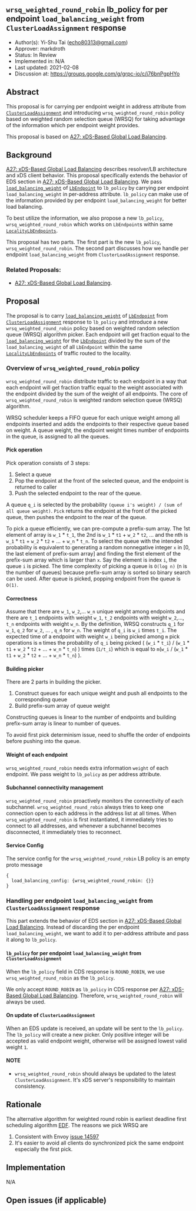 `wrsq_weighted_round_robin` lb_policy for per endpoint `load_balancing_weight` from `ClusterLoadAssignment` response
----
* Author(s): Yi-Shu Tai (echo80313@gmail.com)
* Approver: markdroth
* Status: In Review
* Implemented in: N/A
* Last updated: 2021-02-08
* Discussion at: https://groups.google.com/g/grpc-io/c/j76bnPgpHYo

## Abstract
This proposal is for carrying per endpoint weight in address attribute from [`ClusterLoadAssignment`](https://github.com/envoyproxy/envoy/blob/2dcf20f4baf5de71ba1d8afbd76b0681613e13f2/api/envoy/config/endpoint/v3/endpoint.proto#L34) and introducing `wrsq_weighted_round_robin` policy based on weighted random selection queue (WRSQ) for taking advantage of the information which per endpoint weight provides.

This proposal is based on [A27: xDS-Based Global Load Balancing](https://github.com/grpc/proposal/blob/master/A27-xds-global-load-balancing.md).

## Background
[A27: xDS-Based Global Load Balancing](https://github.com/grpc/proposal/blob/master/A27-xds-global-load-balancing.md) describes resolver/LB architecture and xDS client behavior. This proposal specifically extends the behavior of EDS section in [A27: xDS-Based Global Load Balancing](https://github.com/grpc/proposal/blob/master/A27-xds-global-load-balancing.md). We pass [`load_balancing_weight`](https://github.com/envoyproxy/envoy/blob/2dcf20f4baf5de71ba1d8afbd76b0681613e13f2/api/envoy/config/endpoint/v3/endpoint_components.proto#L108) of [`LbEndpoint`](https://github.com/envoyproxy/envoy/blob/2dcf20f4baf5de71ba1d8afbd76b0681613e13f2/api/envoy/config/endpoint/v3/endpoint_components.proto#L76) to `lb_policy` by carrying per endpoint `load_balancing_weight` in per-address attribute. `lb_policy` can make use of the information provided by per endpoint `load_balancing_weight` for better load balancing.

To best utilize the information, we also propose a new `lb_policy`, `wrsq_weighted_round_robin` which works on `LbEndpoint`s within same [`LocalityLbEndpoints`](https://github.com/envoyproxy/envoy/blob/2dcf20f4baf5de71ba1d8afbd76b0681613e13f2/api/envoy/config/endpoint/v3/endpoint_components.proto#L116).

This proposal has two parts. The first part is the new `lb_policy`, `wrsq_weighted_round_robin`. The second part discusses how we handle per endpoint `load_balancing_weight` from `ClusterLoadAssignment` response.

### Related Proposals:
* [A27: xDS-Based Global Load Balancing](https://github.com/grpc/proposal/blob/master/A27-xds-global-load-balancing.md).

## Proposal
The proposal is to carry [`load_balancing_weight`](https://github.com/envoyproxy/envoy/blob/2dcf20f4baf5de71ba1d8afbd76b0681613e13f2/api/envoy/config/endpoint/v3/endpoint_components.proto#L108) of [`LbEndpoint`](https://github.com/envoyproxy/envoy/blob/2dcf20f4baf5de71ba1d8afbd76b0681613e13f2/api/envoy/config/endpoint/v3/endpoint_components.proto#L76) from [`ClusterLoadAssignment`](https://github.com/envoyproxy/envoy/blob/2dcf20f4baf5de71ba1d8afbd76b0681613e13f2/api/envoy/config/endpoint/v3/endpoint.proto#L34) response to `lb_policy` and introduce a new `wrsq_weighted_round_robin` policy based on weighted random selection queue (WRSQ) algorithm picker. Each endpoint will get fraction equal to the [`load_balancing_weight`](https://github.com/envoyproxy/envoy/blob/2dcf20f4baf5de71ba1d8afbd76b0681613e13f2/api/envoy/config/endpoint/v3/endpoint_components.proto#L108) for the [`LbEndpoint`](https://github.com/envoyproxy/envoy/blob/2dcf20f4baf5de71ba1d8afbd76b0681613e13f2/api/envoy/config/endpoint/v3/endpoint_components.proto#L76) divided by the sum of the `load_balancing_weight` of all `LbEndpoint` within the same [`LocalityLbEndpoints`](https://github.com/envoyproxy/envoy/blob/2dcf20f4baf5de71ba1d8afbd76b0681613e13f2/api/envoy/config/endpoint/v3/endpoint_components.proto#L116) of traffic routed to the locality.

### Overview of `wrsq_weighted_round_robin` policy
`wrsq_weighted_round_robin` distribute traffic to each endpoint in a way that each endpoint will get fraction traffic equal to the weight associated with the endpoint divided by the sum of the weight of all endpoints. The core of `wrsq_weighted_round_robin` is weighted random selection queue (WRSQ) algorithm.

WRSQ scheduler keeps a FIFO queue for each unique weight among all endpoints inserted and adds the endpoints to their respective queue based on weight. A queue weight, the endpoint weight times number of endpoints in the queue, is assigned to all the queues.

#### Pick operation
Pick operation consists of 3 steps:
1. Select a queue
2. Pop the endpoint at the front of the selected queue, and the endpoint is returned to caller
3. Push the selected endpoint to the rear of the queue.

A queue `q_i` is selected by the probability `(queue i's weight) / (sum of all queue weight)`. `Pick` returns the endpoint at the front of the picked queue, then pushes the endpoint to the rear of the queue.

To pick a queue efficiently, we can pre-compute a prefix-sum array. The 1st element of array is `w_1` * `t_1`, the 2nd is `w_1` * `t1` + `w_2` * `t2`, ... and the nth is `w_1` * `t1` + `w_2` * `t2` + ... + `w_n` * `t_n`. To select the queue with the intended probability is equivalent to generating a random nonnegative integer `x` in [0, the last element of prefix-sum array] and finding the first element of the prefix-sum array which is larger than `x`. Say the element is index `i`, the queue `i` is picked. The time complexity of picking a queue is `O(log n)` (n is the number of queues) because prefix-sum array is sorted so binary search can be used. After queue is picked, popping endpoint from the queue is `O(1)`.

#### Correctness
Assume that there are `w_1`, `w_2`,... `w_n` unique weight among endpoints and there are `t_1` endpoints with weight `w_1`, `t_2` endpoints with weight `w_2`,..., `t_n` endpoints with weight `w_n`. By the definition, WRSQ constructs `q_1` for `w_1`, `q_2` for `w_2`, ... , `q_n` for `w_n`. The weight of `q_i` is `w_i` times `t_i`. The expected time of a endpoint with weight `w_i` being picked among `m` pick operations is `m` times the probability of `q_i` being picked ( (`w_i` * `t_i`) / (`w_1` * `t1` + `w_2` * `t2` + ... + `w_n` * `t_n`) ) times (`1/t_i`) which is equal to `m`(`w_i` / (`w_1` * `t1` + `w_2` * `t2` + ... + `w_n` * `t_n`) ).

#### Building picker
There are 2 parts in building the picker.
1. Construct queues for each unique weight and push all endpoints to the corresponding queue 
2. Build prefix-sum array of queue weight

Constructing queues is linear to the number of endpoints and building prefix-sum array is linear to number of queues.

To avoid first pick determinism issue, need to shuffle the order of endpoints before pushing into the queue.

#### Weight of each endpoint
`wrsq_weighted_round_robin` needs extra information `weight` of each endpoint. We pass weight to `lb_policy` as per address attribute.


#### Subchannel connectivity management
`wrsq_weighted_round_robin` proactively monitors the connectivity of each subchannel. `wrsq_weighted_round_robin` always tries to keep one connection open to each address in the address list at all times. When `wrsq_weighted_round_robin` is first instantiated, it immediately tries to connect to all addresses, and whenever a subchannel becomes disconnected, it immediately tries to reconnect.

#### Service Config
The service config for the `wrsq_weighted_round_robin` LB policy is an empty proto message
```
{
  load_balancing_config: {wrsq_weighted_round_robin: {}}
}
```

### Handling per endpoint `load_balancing_weight` from `ClusterLoadAssignment` response
This part extends the behavior of EDS section in [A27: xDS-Based Global Load Balancing](https://github.com/grpc/proposal/blob/master/A27-xds-global-load-balancing.md). Instead of discarding the per endpoint `load_balancing_weight`, we want to add it to per-address attribute and pass it along to `lb_policy`.

#### `lb_policy` for per endpoint `load_balancing_weight` from `ClusterLoadAssignment`
When the `lb_policy` field in CDS response is `ROUND_ROBIN`, we use `wrsq_weighted_round_robin` as the `lb_policy`.

We only accept `ROUND_ROBIN` as `lb_policy` in CDS response per [A27: xDS-Based Global Load Balancing](https://github.com/grpc/proposal/blob/master/A27-xds-global-load-balancing.md). Therefore, `wrsq_weighted_round_robin` will always be used.

#### On update of `ClusterLoadAssignment`
When an EDS update is received, an update will be sent to the `lb_policy`. The `lb_policy` will create a new picker. Only positive integer will be accepted as valid endpoint weight, otherwise will be assigned lowest valid weight `1`.

#### NOTE
- `wrsq_weighted_round_robin` should always be updated to the latest `ClusterLoadAssignment`. It's xDS server's responsibility to maintain consistency.

## Rationale
The alternative algorithm for weighted round robin is earliest deadline first scheduling algorithm [EDF](https://en.wikipedia.org/wiki/Earliest_deadline_first_scheduling). The reasons we pick WRSQ are
1. Consistent with Envoy [issue 14597](https://github.com/envoyproxy/envoy/issues/14597)
2. It's easier to avoid all clients do synchronized pick the same endpoint especially the first pick.

## Implementation

N/A

## Open issues (if applicable)
